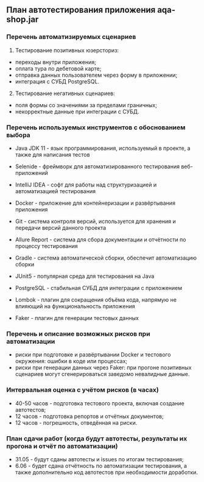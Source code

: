 ## План автотестирования приложения aqa-shop.jar


### Перечень автоматизируемых сценариев
1. Тестирование позитивных юзерсториз: 
- переходы внутри приложения;
- оплата тура по дебетовой карте;
- отправка данных пользователем через форму в приложении;
- интеграция с СУБД PostgreSQL.

2. Тестирование негативных сценариев:
- поля формы со значениями за пределами граничных;
- некорректные данные при интеграции с СУБД.


### Перечень используемых инструментов с обоснованием выбора

- Java JDK 11 - язык программирования, используемый в проекте, а также для написания тестов
- Selenide - фреймворк для автоматизированного тестирования веб-приложений

- IntelliJ IDEA - софт для работы над структуризацией и автоматизацией тестирования
- Docker - приложение для контейнеризации и развёртывания приложения
- Git - система контроля версий, используется для хранения и передачи версий данного проекта
- Allure Report - система для сбора документации и отчётности по процессу тестирования

- Gradle - система автоматической сборки, обеспечит автоматизацию сборки
- JUnit5 - популярная среда для тестирования на Java 

- PostgreSQL - стабильная СУБД для интеграции с приложением 

- Lombok - плагин для сокращения объёма кода, напрямую не влияющий на функциональность приложения
- Faker - плагин для генерации тестовых данных


### Перечень и описание возможных рисков при автоматизации
- риски при подготовке и развёртывании Docker и тестового окружения: ошибки в коде или процессах;
- риски при генерации данных через Faker: при прогоне позитивных сценариев могут сгенерироваться заведомо невалидные данные.

### Интервальная оценка с учётом рисков (в часах)
- 40-50 часов - подготовка тестового проекта, включая создание автотестов; 
- 12 часов - подготовка репортов и отчётных документов;
- 12 часов - погрешность, отведённая на риски.

### План сдачи работ (когда будут автотесты, результаты их прогона и отчёт по автоматизации)
- 31.05 - будут сданы автотесты и issues по итогам тестирования;
- 6.06 - будет сдана отчётность по автоматизации тестирования, а также дополнительно код автотестов при необходимости доработки.
